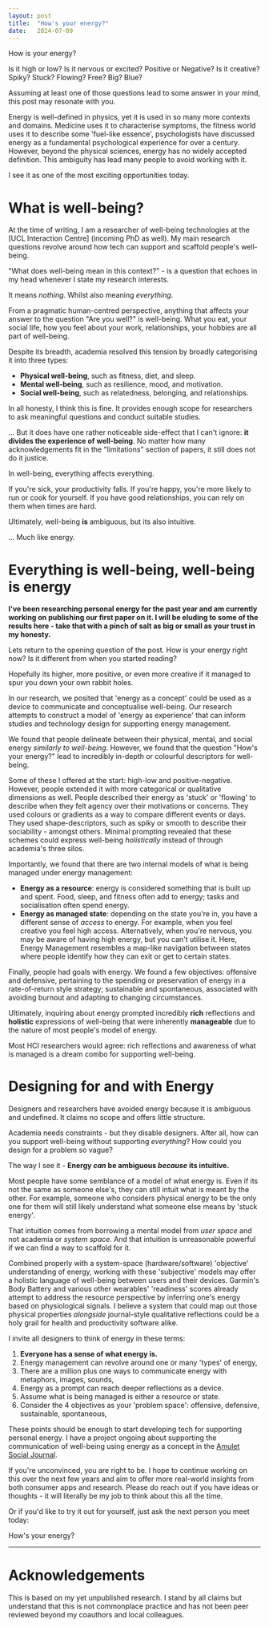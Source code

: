 ```yaml
---
layout: post
title:  "How's your energy?"
date:   2024-07-09
---
```


How is your energy? 

Is it high or low? Is it nervous or excited? Positive or Negative? Is it creative? Spiky? Stuck? Flowing? Free? Big? Blue? 

Assuming at least one of those questions lead to some answer in your mind, this post may resonate with you. 

Energy is well-defined in physics, yet it is used in so many more contexts and domains. Medicine uses it to characterise symptoms, the fitness world uses it to describe some 'fuel-like essence', psychologists have discussed energy as a fundamental psychological experience for over a century. However, beyond the physical sciences, energy has no widely accepted definition. This ambiguity has lead many people to avoid working with it.

I see it as one of the most exciting opportunities today.

# What is well-being?

At the time of writing, I am a researcher of well-being technologies at the [UCL Interaction Centre] (incoming PhD as well). My main research questions revolve around how tech can support and scaffold people's well-being. 

"What does well-being mean in this context?" - is a question that echoes in my head whenever I state my research interests.

It means *nothing*. Whilst also meaning *everything*. 

From a pragmatic human-centred perspective, anything that affects your answer to the question "Are you well?" is well-being. What you eat, your social life, how you feel about your work, relationships, your hobbies are all part of well-being. 

Despite its breadth, academia resolved this tension by broadly categorising it into three types: 
- **Physical well-being**, such as fitness, diet, and sleep. 
- **Mental well-being**, such as resilience, mood, and motivation. 
- **Social well-being**, such as relatedness, belonging, and relationships.

In all honesty, I think this is fine. It provides enough scope for researchers to ask meaningful questions and conduct suitable studies. 

... But it does have one rather noticeable side-effect that I can't ignore: **it divides the experience of well-being**. No matter how many acknowledgements fit in the "limitations" section of papers, it still does not do it justice. 

In well-being, everything affects everything. 

If you're sick, your productivity falls. If you're happy, you're more likely to run or cook for yourself. If you have good relationships, you can rely on them when times are hard. 

Ultimately, well-being **is** ambiguous, but its also intuitive. 

... Much like energy. 

# Everything is well-being, well-being is energy

**I've been researching personal energy for the past year and am currently working on publishing our first paper on it. I will be eluding to some of the results here - take that with a pinch of salt as big or small as your trust in my honesty.** 

Lets return to the opening question of the post. How is your energy right now? Is it different from when you started reading? 

Hopefully its higher, more positive, or even more creative if it managed to spur you down your own rabbit holes. 

In our research, we posited that 'energy as a concept' could be used as a device to communicate and conceptualise well-being. Our research attempts to construct a model of 'energy as experience' that can inform studies and technology design for supporting energy management. 

We found that people delineate between their physical, mental, and social energy *similarly to well-being*. However, we found that the question "How's your energy?" lead to incredibly in-depth or colourful descriptors for well-being. 

Some of these I offered at the start: high-low and positive-negative. However, people extended it with more categorical or qualitative dimensions as well. People described their energy as 'stuck' or 'flowing' to describe when they felt agency over their motivations or concerns. They used colours or gradients as a way to compare different events or days. They used shape-descriptors, such as spiky or smooth to describe their sociability - amongst others. Minimal prompting revealed that these schemes could express well-being *holistically* instead of through academia's three silos.

Importantly, we found that there are two internal models of what is being managed under energy management: 
- **Energy as a resource**: energy is considered something that is built up and spent. Food, sleep, and fitness often add to energy; tasks and socialisation often spend energy.
- **Energy as managed state**: depending on the state you're in, you have a different sense of *access* to energy. For example, when you feel creative you feel high access. Alternatively, when you're nervous, you may be aware of having high energy, but you can't utilise it. Here, Energy Management resembles a map-like navigation between states where people identify how they can exit or get to certain states.

Finally, people had goals with energy. We found a few objectives: offensive and defensive, pertaining to the spending or preservation of energy in a rate-of-return style strategy; sustainable and spontaneous, associated with avoiding burnout and adapting to changing circumstances. 

Ultimately, inquiring about energy prompted incredibly **rich** reflections and **holistic** expressions of well-being that were inherently **manageable** due to the nature of most people's model of energy. 

Most HCI researchers would agree: rich reflections and awareness of what is managed is a dream combo for supporting well-being. 

# Designing for and with Energy

Designers and researchers have avoided energy because it is ambiguous and undefined. It claims no scope and offers little structure. 

Academia needs constraints - but they disable designers. After all, how can you support well-being without supporting *everything*? How could you design for a problem so vague? 

The way I see it - **Energy *can* be ambiguous *because* its intuitive.**

Most people have some semblance of a model of what energy is. Even if its not the same as someone else's, they can still intuit what is meant by the other. For example, someone who considers physical energy to be the only one for them will still likely understand what someone else means by 'stuck energy'. 

That intuition comes from borrowing a mental model from *user space* and not academia or *system space*. And that intuition is unreasonable powerful if we can find a way to scaffold for it. 

Combined properly with a system-space (hardware/software) 'objective' understanding of energy, working with these 'subjective' models may offer a holistic language of well-being between users and their devices. Garmin's Body Battery and various other wearables' 'readiness' scores already attempt to address the resource perspective by inferring one's energy based on physiological signals. I believe a system that could map out those physical properties *alongside* journal-style qualitative reflections could be a holy grail for health and productivity software alike. 

I invite all designers to think of energy in these terms:
1. **Everyone has a sense of what energy is.**
2. Energy management can revolve around one or many 'types' of energy,
3. There are a million plus one ways to communicate energy with metaphors, images, sounds,
4. Energy as a prompt can reach deeper reflections as a device.
5. Assume what is being managed is either a resource or state.
6. Consider the 4 objectives as your 'problem space': offensive, defensive, sustainable, spontaneous,

These points should be enough to start developing tech for supporting personal energy. I have a project ongoing about supporting the communication of well-being using energy as a concept in the [Amulet Social Journal](https://noblank.space/work/amulet). 

If you're unconvinced, you are right to be. I hope to continue working on this over the next few years and aim to offer more real-world insights from both consumer apps and research. Please do reach out if you have ideas or thoughts - it will literally be my job to think about this all the time. 

Or if you'd like to try it out for yourself, just ask the next person you meet today: 

How's your energy? 

<hr>

# Acknowledgements
This is based on my yet unpublished research. I stand by all claims but understand that this is not commonplace practice and has not been peer reviewed beyond my coauthors and local colleagues. 



